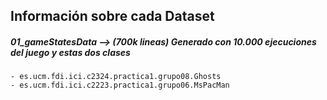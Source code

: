 ## Información sobre cada Dataset

##### 01_gameStatesData --> (700k lineas) Generado con 10.000 ejecuciones del juego y estas dos clases
	- es.ucm.fdi.ici.c2324.practica1.grupo08.Ghosts
	- es.ucm.fdi.ici.c2223.practica1.grupo06.MsPacMan
